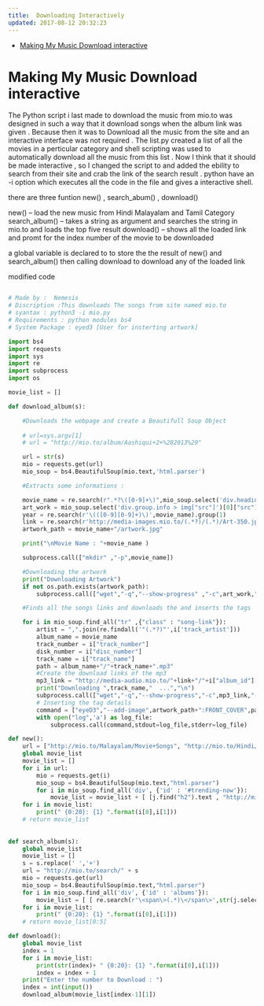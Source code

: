 ```yaml
---
title:  Downloading Interactively
updated: 2017-08-12 20:32:23
---
```


- [Making My Music Download interactive](#org8dd8feb)


<a id="org8dd8feb"></a>

# Making My Music Download interactive

The Python script i last made to download the music from mio.to was designed in such a way that it download songs when the album link was given . Because then it was to Download all the music from the site and an interactive interface was not required . The list.py created a list of all the movies in a perticular category and shell scripting was used to automatically download all the music from this list . Now I think that it should be made interactive , so I changed the script to and added the ebility to search from their site and crab the link of the search result . python have an -i option which executes all the code in the file and gives a interactive shell.

there are three funtion new() , search_abum() , download()

new() &#x2013; load the new music from Hindi Malayalam and Tamil Category search_album() &#x2013; takes a string as argument and searches the string in mio.to and loads the top five result download() &#x2013; shows all the loaded link and promt for the index number of the movie to be downloaded

a global variable is declared to to store the the result of new() and search_album() then calling download to download any of the loaded link

modified code

```python

# Made by :  Nemesis
# Discription :This downloads The songs from site named mio.to
# syantax : python3 -i mio.py
# Requirements : python modules bs4
# System Package : eyed3 [User for insterting artwork]

import bs4
import requests
import sys
import re
import subprocess
import os

movie_list = []

def download_album(s):

    #Downloads the webpage and create a Beautifull Soup Object
    
    # url=sys.argv[1]
    # url = "http://mio.to/album/Aashiqui+2+%282013%29"

    url = str(s)
    mio = requests.get(url)
    mio_soup = bs4.BeautifulSoup(mio.text,'html.parser')

    #Extracts some informations :

    movie_name = re.search(r".*?\([0-9]+\)",mio_soup.select('div.heading')[0].text).group(0)
    art_work = mio_soup.select('div.group.info > img["src"]')[0]["src"]
    year = re.search(r'\(([0-9][0-9]+)\)',movie_name).group(1)
    link = re.search(r'http://media-images.mio.to/(.*?)/(.*)/Art-350.jpg',art_work).group(1)
    artwork_path = movie_name+"/artwork.jpg"

    print("\nMovie Name : "+movie_name )

    subprocess.call(["mkdir" ,"-p",movie_name])

    #Downloading the artwork
    print("Downloading Artwork")
    if not os.path.exists(artwork_path):
        subprocess.call(["wget","-q","--show-progress" ,"-c",art_work,"-O",artwork_path])

    #Finds all the songs links and downloads the and inserts the tags

    for i in mio_soup.find_all("tr" ,{"class" : "song-link"}):
        artist = ",".join(re.findall('"(.*?)"',i['track_artist']))
        album_name = movie_name
        track_number = i["track_number"]
        disk_number = i["disc_number"]
        track_name = i["track_name"]
        path = album_name+"/"+track_name+".mp3"
        #Create the download links of the mp3
        mp3_link = "http://media-audio.mio.to/"+link+"/"+i["album_id"][0]+"/"+i["album_id"]+"/"+disk_number+"_"+track_number+" - "+track_name+"-vbr-V5.mp3"
        print("Downloading ",track_name,"  ...","\n")
        subprocess.call(["wget","-q","--show-progress","-c",mp3_link,"-O",path])
        # Inserting the tag details
        command = ["eyeD3","--add-image",artwork_path+":FRONT_COVER",path,"-a",artist,"-A",album_name,"-t",track_name,"-n",track_number,"-Y",year]
        with open("log",'a') as log_file:
            subprocess.call(command,stdout=log_file,stderr=log_file)

def new():
    url = ["http://mio.to/Malayalam/Movie+Songs", "http://mio.to/Hindi/Movie+Songs","http://mio.to/Tamil/Movie+Songs"]
    global movie_list
    movie_list = []
    for i in url:
        mio = requests.get(i)
        mio_soup = bs4.BeautifulSoup(mio.text,"html.parser")
        for i in mio_soup.find_all('div', {'id' : '#trending-now'}):
            movie_list = movie_list + [ [j.find("h2").text , "http://mio.to"+j["href"]] for j in i.select("a")]
    for i in movie_list:
        print(" {0:20}: {1} ".format(i[0],i[1]))
    # return movie_list
    
            
def search_album(s):
    global movie_list
    movie_list = []
    s = s.replace(' ','+')
    url = "http://mio.to/search/" + s
    mio = requests.get(url)
    mio_soup = bs4.BeautifulSoup(mio.text,"html.parser")
    for i in mio_soup.find_all('div', {'id' : 'albums'}):
        movie_list = [ [ re.search(r'\<span\>(.*)\</span\>',str(j.select('span')[0])).group(1) , "http://mio.to"+j['href'] ] for j in i.select('a')[1:] ]
    for i in movie_list:
        print(" {0:20}: {1} ".format(i[0],i[1]))
    # return movie_list[0:5]

def download():
    global movie_list
    index = 1
    for i in movie_list:
        print(str(index)+ " {0:20}: {1} ".format(i[0],i[1]))
        index = index + 1
    print("Enter the number to Download : ")
    index = int(input())
    download_album(movie_list[index-1][1])
```
